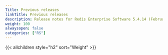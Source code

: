 ```yaml
---
Title: Previous releases
linkTitle: Previous releases
description: Release notes for Redis Enterprise Software 5.4.14 (February 2020) and earlier versions.
weight: 100
alwaysopen: false
categories: ["RS"]
---
```

{{< allchildren style="h2" sort="Weight" >}}
